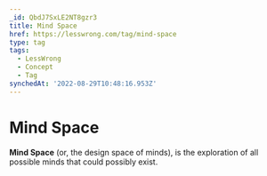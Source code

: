 ```yaml
---
_id: QbdJ7SxLE2NT8gzr3
title: Mind Space
href: https://lesswrong.com/tag/mind-space
type: tag
tags:
  - LessWrong
  - Concept
  - Tag
synchedAt: '2022-08-29T10:48:16.953Z'
---
```

# Mind Space

**Mind Space** (or, the design space of minds), is the exploration of all possible minds that could possibly exist.